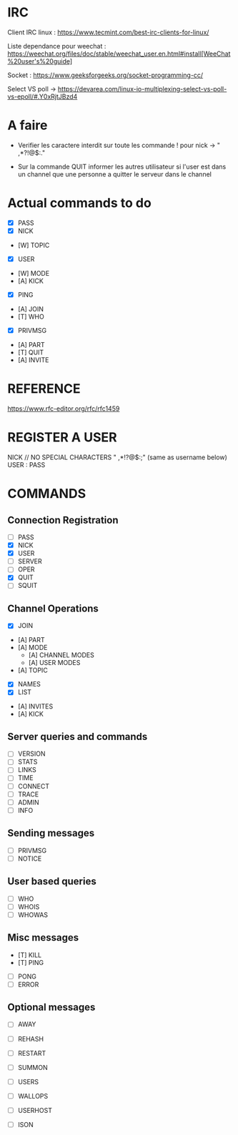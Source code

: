 # IRC

Client IRC linux : https://www.tecmint.com/best-irc-clients-for-linux/

Liste dependance pour weechat : https://weechat.org/files/doc/stable/weechat_user.en.html#install[WeeChat%20user's%20guide]

Socket : https://www.geeksforgeeks.org/socket-programming-cc/

Select VS poll -> https://devarea.com/linux-io-multiplexing-select-vs-poll-vs-epoll/#.Y0xRjtJBzd4

# A faire

- Verifier les caractere interdit sur toute les commande ! pour nick -> " ,*?!@$:."

- Sur la commande QUIT informer les autres utilisateur si l'user est dans un channel que une personne a quitter le serveur dans le channel


# Actual commands to do

- [x] PASS
- [x] NICK
- [W] TOPIC
- [x] USER
- [W] MODE
- [A] KICK
- [x] PING
- [A] JOIN
- [T] WHO
- [x] PRIVMSG
- [A] PART
- [T] QUIT
- [A] INVITE

# REFERENCE
https://www.rfc-editor.org/rfc/rfc1459

# REGISTER A USER
NICK <nickname> // NO SPECIAL CHARACTERS " ,*!?@$:;" (same as username below)
USER <username> <hostname> <servername> :<realname>
PASS <pass>

# COMMANDS
## Connection Registration
- [ ] PASS
- [x] NICK
- [x] USER
- [ ] SERVER
- [ ] OPER
- [x] QUIT
- [ ] SQUIT

## Channel Operations
- [X] JOIN
- [A] PART
- [A] MODE
	- [A] CHANNEL MODES
	- [A] USER MODES
- [A] TOPIC
- [X] NAMES
- [X] LIST
- [A] INVITES
- [A] KICK

## Server queries and commands
- [ ] VERSION
- [ ] STATS
- [ ] LINKS
- [ ] TIME
- [ ] CONNECT
- [ ] TRACE
- [ ] ADMIN
- [ ] INFO

## Sending messages
- [ ] PRIVMSG
- [ ] NOTICE

## User based queries
- [ ] WHO
- [ ] WHOIS
- [ ] WHOWAS

## Misc messages
- [T] KILL
- [T] PING
- [ ] PONG
- [ ] ERROR

## Optional messages
- [ ] AWAY
- [ ] REHASH
- [ ] RESTART
- [ ] SUMMON
- [ ] USERS
- [ ] WALLOPS
- [ ] USERHOST
- [ ] ISON

